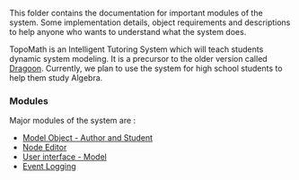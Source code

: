 This folder contains the documentation for important modules of the system. Some implementation details, object requirements and descriptions to help anyone who wants to understand what the system does.

TopoMath is an Intelligent Tutoring System which will teach students dynamic system modeling. It is a precursor to the older version called [Dragoon](https://github.com/Dragoon-Lab/LaitsV3). Currently, we plan to use the system for high school students to help them study Algebra.

### Modules ###
Major modules of the system are :

* [Model Object - Author and Student](model.md)
* [Node Editor](node_editor.md)
* [User interface - Model](ui_model.md)
* [Event Logging](logging.md)
